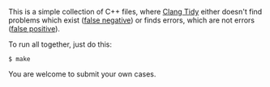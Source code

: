 This is a simple collection of C++ files, where
[Clang Tidy](https://clang.llvm.org/extra/clang-tidy/)
either doesn't find problems which exist
([false negative](https://en.wikipedia.org/wiki/False_positives_and_false_negatives))
or finds errors, which are not errors
([false positive](https://en.wikipedia.org/wiki/False_positives_and_false_negatives)).

To run all together, just do this:

```
$ make
```

You are welcome to submit your own cases.